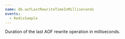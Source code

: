```yaml
---
name: db.aofLastRewriteTimeInMilliseconds
events:
  - RedisSample
---
```


Duration of the last AOF rewrite operation in milliseconds.